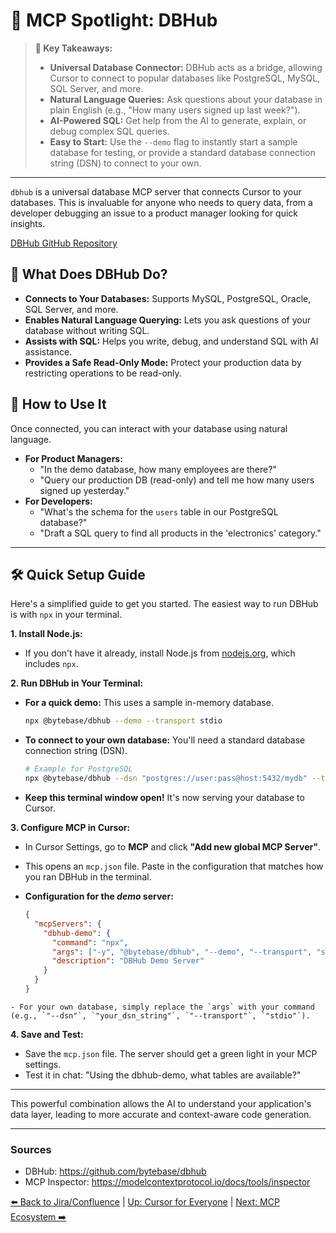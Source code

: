 # 💾 MCP Spotlight: DBHub

> **🔑 Key Takeaways:**
> 
> - **Universal Database Connector:** DBHub acts as a bridge, allowing Cursor to connect to popular databases like PostgreSQL, MySQL, SQL Server, and more.
> - **Natural Language Queries:** Ask questions about your database in plain English (e.g., "How many users signed up last week?").
> - **AI-Powered SQL:** Get help from the AI to generate, explain, or debug complex SQL queries.
> - **Easy to Start:** Use the `--demo` flag to instantly start a sample database for testing, or provide a standard database connection string (DSN) to connect to your own.

---

`dbhub` is a universal database MCP server that connects Cursor to your databases. This is invaluable for anyone who needs to query data, from a developer debugging an issue to a product manager looking for quick insights.

[DBHub GitHub Repository](https://github.com/bytebase/dbhub)

## 🤔 What Does DBHub Do?

-   **Connects to Your Databases:** Supports MySQL, PostgreSQL, Oracle, SQL Server, and more.
-   **Enables Natural Language Querying:** Lets you ask questions of your database without writing SQL.
-   **Assists with SQL:** Helps you write, debug, and understand SQL with AI assistance.
-   **Provides a Safe Read-Only Mode:** Protect your production data by restricting operations to be read-only.

## 🚀 How to Use It

Once connected, you can interact with your database using natural language.

-   **For Product Managers:**
    -   "In the demo database, how many employees are there?"
    -   "Query our production DB (read-only) and tell me how many users signed up yesterday."
-   **For Developers:**
    -   "What's the schema for the `users` table in our PostgreSQL database?"
    -   "Draft a SQL query to find all products in the 'electronics' category."

---

## 🛠️ Quick Setup Guide

Here's a simplified guide to get you started. The easiest way to run DBHub is with `npx` in your terminal.

**1. Install Node.js:**
   - If you don't have it already, install Node.js from [nodejs.org](https://nodejs.org/), which includes `npx`.

**2. Run DBHub in Your Terminal:**
   - **For a quick demo:** This uses a sample in-memory database.
     ```bash
     npx @bytebase/dbhub --demo --transport stdio
     ```
   - **To connect to your own database:**
     You'll need a standard database connection string (DSN).
     ```bash
     # Example for PostgreSQL
     npx @bytebase/dbhub --dsn "postgres://user:pass@host:5432/mydb" --transport stdio --readonly
     ```
   - **Keep this terminal window open!** It's now serving your database to Cursor.

**3. Configure MCP in Cursor:**
   - In Cursor Settings, go to **MCP** and click **"Add new global MCP Server"**.
   - This opens an `mcp.json` file. Paste in the configuration that matches how you ran DBHub in the terminal.

   - **Configuration for the *demo* server:**
     ```json
     {
       "mcpServers": {
         "dbhub-demo": {
           "command": "npx",
           "args": ["-y", "@bytebase/dbhub", "--demo", "--transport", "stdio"],
           "description": "DBHub Demo Server"
         }
       }
     }
     ```
    - For your own database, simply replace the `args` with your command (e.g., `"--dsn"`, `"your_dsn_string"`, `"--transport"`, `"stdio"`).

**4. Save and Test:**
   - Save the `mcp.json` file. The server should get a green light in your MCP settings.
   - Test it in chat: "Using the dbhub-demo, what tables are available?"

---

This powerful combination allows the AI to understand your application's data layer, leading to more accurate and context-aware code generation.

---

### Sources

- DBHub: https://github.com/bytebase/dbhub
- MCP Inspector: https://modelcontextprotocol.io/docs/tools/inspector

[⬅️ Back to Jira/Confluence](./06b-MCP-in-Action-Jira-and-Confluence.md) | [Up: Cursor for Everyone](../README.md) | [Next: MCP Ecosystem ➡️](./06d-Exploring-the-MCP-Ecosystem.md) 